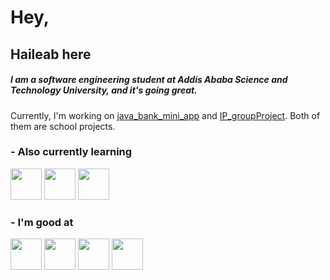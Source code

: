 
# Hey,
## Haileab here
##### I am a software engineering student at Addis Ababa Science and Technology University, and it's going great.

Currently, I'm working on [java_bank_mini_app](https://github.com/HaileabT/java_bank_mini_app.git) and [IP_groupProject](https://github.com/HaileabT/IP_groupProject.git). Both of them are school projects.

### - Also currently learning
<img src="https://github.com/HaileabT/HaileabT/assets/99401380/0adf6f2b-30bc-4b57-adf4-142a1e0a8808" width="50px"> <img src="https://github.com/HaileabT/HaileabT/assets/99401380/36a88072-7e40-4809-a251-7c278af44029" width="50px"> <img src="https://github.com/HaileabT/HaileabT/assets/99401380/62a0d1c2-041d-490f-aa58-c27ad376b749" width="50px">

### - I'm good at
<img src="https://github.com/HaileabT/HaileabT/assets/99401380/e8c7884d-2b57-4216-96a5-e00f74b0b707" width="50px"> <img src="https://github.com/HaileabT/HaileabT/assets/99401380/e0ce1127-63cb-46f7-96f4-50db641ab265" width="50px"> <img src="https://github.com/HaileabT/HaileabT/assets/99401380/3c515e25-ce48-4143-9186-4b01560b917a" width="50px"> <img src="https://github.com/HaileabT/HaileabT/assets/99401380/89d07a35-0a6d-44a9-98b0-a2ca44379951" width="50px">


<!--
**HaileabT/HaileabT** is a ✨ _special_ ✨ repository because its `README.md` (this file) appears on your GitHub profile.

Here are some ideas to get you started:

- 🔭 I’m currently working on ...
- 🌱 I’m currently learning ...
- 👯 I’m looking to collaborate on ...
- 🤔 I’m looking for help with ...
- 💬 Ask me about ...
- 📫 How to reach me: ...
- 😄 Pronouns: ...
- ⚡ Fun fact: ...
-->
